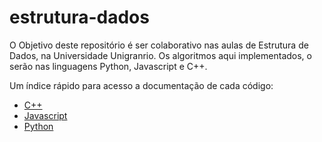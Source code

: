 # estrutura-dados

O Objetivo deste repositório é ser colaborativo nas aulas de Estrutura de Dados, na Universidade Unigranrio. Os algoritmos aqui implementados, o serão nas linguagens Python, Javascript e C++.

Um índice rápido para acesso a documentação de cada código:

* [C++](./cpp_src/README.md)
* [Javascript](./javascript_src/README.md)
* [Python](./python_src/README.md)
